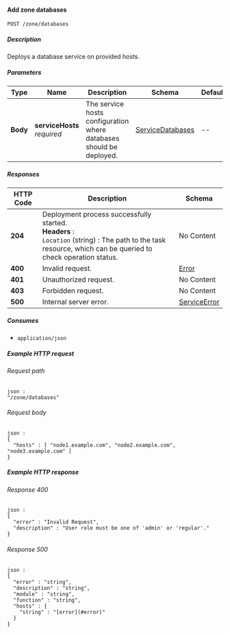 
<a name="add_zone_databases"></a>
#### Add zone databases
```
POST /zone/databases
```


##### Description
Deploys a database service on provided hosts.


##### Parameters

|Type|Name|Description|Schema|Default|
|---|---|---|---|---|
|**Body**|**serviceHosts**  <br>*required*|The service hosts configuration where databases should be deployed.|[ServiceDatabases](../definitions/ServiceDatabases.md#servicedatabases)|--|


##### Responses

|HTTP Code|Description|Schema|
|---|---|---|
|**204**|Deployment process successfully started.  <br>**Headers** :   <br>`Location` (string) : The path to the task resource, which can be queried to check operation status.|No Content|
|**400**|Invalid request.|[Error](../definitions/Error.md#error)|
|**401**|Unauthorized request.|No Content|
|**403**|Forbidden request.|No Content|
|**500**|Internal server error.|[ServiceError](../definitions/ServiceError.md#serviceerror)|


##### Consumes

* `application/json`


##### Example HTTP request

###### Request path
```
json :
"/zone/databases"
```


###### Request body
```
json :
{
  "hosts" : [ "node1.example.com", "node2.example.com", "node3.example.com" ]
}
```


##### Example HTTP response

###### Response 400
```
json :
{
  "error" : "Invalid Request",
  "description" : "User role must be one of 'admin' or 'regular'."
}
```


###### Response 500
```
json :
{
  "error" : "string",
  "description" : "string",
  "module" : "string",
  "function" : "string",
  "hosts" : {
    "string" : "[error](#error)"
  }
}
```



